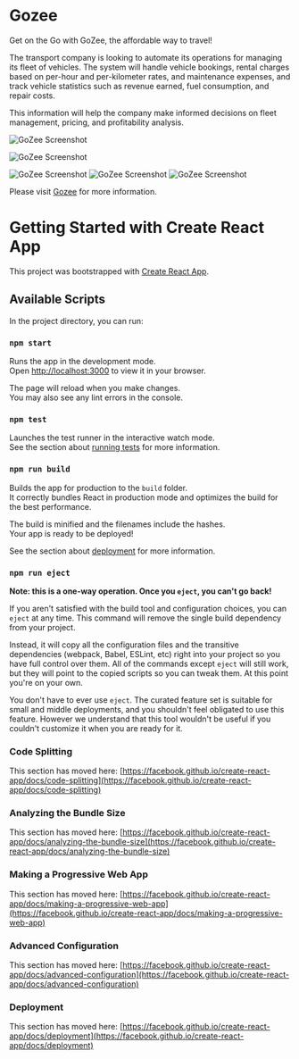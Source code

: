 # Gozee
Get on the Go with GoZee, the affordable way to travel!

The transport company is looking to automate its operations for managing its fleet of vehicles. The system will handle vehicle bookings, rental charges based on per-hour and per-kilometer rates, and maintenance expenses, and track vehicle statistics such as revenue earned, fuel consumption, and repair costs. 

This information will help the company make informed decisions on fleet management, pricing, and profitability analysis.

![GoZee Screenshot](https://res.cloudinary.com/dvlgo9z09/image/upload/v1754686804/Screenshot_2025-08-09_022841_yszhs3.png)

![GoZee Screenshot](https://res.cloudinary.com/dvlgo9z09/image/upload/v1754686804/Screenshot_2025-08-09_022918_oeau5j.png)

![GoZee Screenshot](https://res.cloudinary.com/dvlgo9z09/image/upload/v1754686648/admin_ewnj9o.png)
![GoZee Screenshot](https://res.cloudinary.com/dvlgo9z09/image/upload/v1754686649/Screenshot_2025-08-09_022421_xxzi8e.png)
![GoZee Screenshot](https://res.cloudinary.com/dvlgo9z09/image/upload/v1754686649/Screenshot_2025-08-09_022612_rymegq.png)


Please visit [Gozee](https://gozee.netlify.app/) for more information.

# Getting Started with Create React App

This project was bootstrapped with [Create React App](https://github.com/facebook/create-react-app).

## Available Scripts

In the project directory, you can run:

### `npm start`

Runs the app in the development mode.\
Open [http://localhost:3000](http://localhost:3000) to view it in your browser.

The page will reload when you make changes.\
You may also see any lint errors in the console.

### `npm test`

Launches the test runner in the interactive watch mode.\
See the section about [running tests](https://facebook.github.io/create-react-app/docs/running-tests) for more information.

### `npm run build`

Builds the app for production to the `build` folder.\
It correctly bundles React in production mode and optimizes the build for the best performance.

The build is minified and the filenames include the hashes.\
Your app is ready to be deployed!

See the section about [deployment](https://facebook.github.io/create-react-app/docs/deployment) for more information.

### `npm run eject`

**Note: this is a one-way operation. Once you `eject`, you can't go back!**

If you aren't satisfied with the build tool and configuration choices, you can `eject` at any time. This command will remove the single build dependency from your project.

Instead, it will copy all the configuration files and the transitive dependencies (webpack, Babel, ESLint, etc) right into your project so you have full control over them. All of the commands except `eject` will still work, but they will point to the copied scripts so you can tweak them. At this point you're on your own.

You don't have to ever use `eject`. The curated feature set is suitable for small and middle deployments, and you shouldn't feel obligated to use this feature. However we understand that this tool wouldn't be useful if you couldn't customize it when you are ready for it.



### Code Splitting

This section has moved here: [https://facebook.github.io/create-react-app/docs/code-splitting](https://facebook.github.io/create-react-app/docs/code-splitting)

### Analyzing the Bundle Size

This section has moved here: [https://facebook.github.io/create-react-app/docs/analyzing-the-bundle-size](https://facebook.github.io/create-react-app/docs/analyzing-the-bundle-size)

### Making a Progressive Web App

This section has moved here: [https://facebook.github.io/create-react-app/docs/making-a-progressive-web-app](https://facebook.github.io/create-react-app/docs/making-a-progressive-web-app)

### Advanced Configuration

This section has moved here: [https://facebook.github.io/create-react-app/docs/advanced-configuration](https://facebook.github.io/create-react-app/docs/advanced-configuration)

### Deployment

This section has moved here: [https://facebook.github.io/create-react-app/docs/deployment](https://facebook.github.io/create-react-app/docs/deployment)


